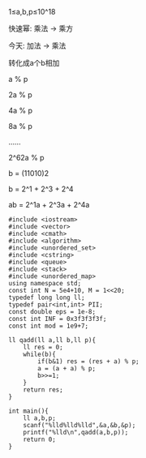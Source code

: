 1≤a,b,p≤10^18

快速幂: 乘法 -> 乘方

今天: 加法 -> 乘法

转化成a个b相加

a  % p

2a % p

4a % p

8a % p

……

2^62a % p

b = (11010)2

b = 2^1 + 2^3 + 2^4

ab = 2^1a + 2^3a + 2^4a

```
#include <iostream>
#include <vector>
#include <cmath>
#include <algorithm>
#include <unordered_set>
#include <cstring>
#include <queue>
#include <stack>
#include <unordered_map>
using namespace std;
const int N = 5e4+10, M = 1<<20;
typedef long long ll;
typedef pair<int,int> PII;
const double eps = 1e-8;
const int INF = 0x3f3f3f3f;
const int mod = 1e9+7;

ll qadd(ll a,ll b,ll p){
    ll res = 0;
    while(b){
        if(b&1) res = (res + a) % p;
        a = (a + a) % p;
        b>>=1;
    }
    return res;
}

int main(){
    ll a,b,p;
    scanf("%lld%lld%lld",&a,&b,&p);
    printf("%lld\n",qadd(a,b,p));
    return 0;
}
```

